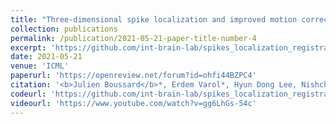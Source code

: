 ```yaml
---
title: "Three-dimensional spike localization and improved motion correction for Neuropixels recordings"
collection: publications
permalink: /publication/2021-05-21-paper-title-number-4
excerpt: 'https://github.com/int-brain-lab/spikes_localization_registration'
date: 2021-05-21
venue: 'ICML'
paperurl: 'https://openreview.net/forum?id=ohfi44BZPC4'
citation: '<b>Julien Boussard</b>*, Erdem Varol*, Hyun Dong Lee, Nishchal Dethe, Liam Paninski. <i>Advances in Neural Information Processing Systems 34. NeurIPS 2021</i>'
codeurl: 'https://github.com/int-brain-lab/spikes_localization_registration'
videourl: 'https://www.youtube.com/watch?v=gg6LhGs-54c'
---
```

